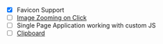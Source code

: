 

- [x] Favicon Support
- [ ] [Image Zooming on Click](https://medium-zoom.francoischalifour.com/)
- [ ] Single Page Application working with custom JS
- [ ] [Clipboard](https://simplernerd.com/hugo-add-copy-to-clipboard-button/)